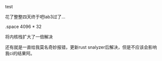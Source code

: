 test

花了整整四天终于吧lab3过了...

   .space 4096 * 32

将内核栈扩大了一倍解决

还有就是一直给我莫名奇妙报错，更新rust snalyzer后解决，但是不应该会影响我ci的结果阿。